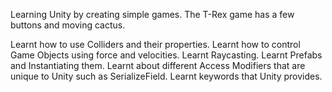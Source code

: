 Learning Unity by creating simple games. The T-Rex game has a few buttons and moving cactus.

Learnt how to use Colliders and their properties.
Learnt how to control Game Objects using force and velocities.
Learnt Raycasting.
Learnt Prefabs and Instantiating them.
Learnt about different Access Modifiers that are unique to Unity such as SerializeField.
Learnt keywords that Unity provides.
